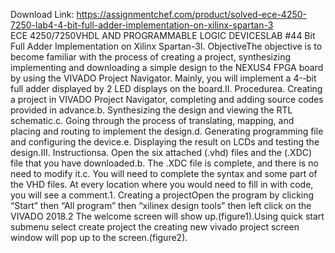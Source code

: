Download Link: https://assignmentchef.com/product/solved-ece-4250-7250-lab4-4-bit-full-adder-implementation-on-xilinx-spartan-3
<br>
ECE 4250/7250VHDL AND PROGRAMMABLE LOGIC DEVICESLAB #44 Bit Full Adder Implementation on Xilinx Spartan-3I. ObjectiveThe objective is to become familiar with the process of creating a project, synthesizing implementing and downloading a simple design to the NEXUS4 FPGA board by using the VIVADO Project Navigator. Mainly, you will implement a 4-‐bit full adder displayed by 2 LED displays on the board.II. Procedurea. Creating a project in VIVADO Project Navigator, completing and adding source codes provided in advance.b. Synthesizing the design and viewing the RTL schematic.c. Going through the process of translating, mapping, and placing and routing to implement the design.d. Generating programming file and configuring the device.e. Displaying the result on LCDs and testing the design.III. Instructionsa. Open the six attached (.vhd) files and the (.XDC) file that you have downloaded.b. The .XDC file is complete, and there is no need to modify it.c. You will need to complete the syntax and some part of the VHD files. At every location where you would need to fill in with code, you will see a comment.1. Creating a projectOpen the program by clicking “Start” then “All program” then “xilinex design tools” then left click on the VIVADO 2018.2 The welcome screen will show up.(figure1).Using quick start submenu select create project the creating new vivado project screen window will pop up to the screen.(figure2).